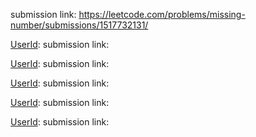 [UserId]: Vinayak_J_G_009
submission link: https://leetcode.com/problems/missing-number/submissions/1517732131/

[UserId]:
submission link: 

[UserId]:
submission link: 

[UserId]:
submission link: 

[UserId]:
submission link: 

[UserId]:
submission link: 
